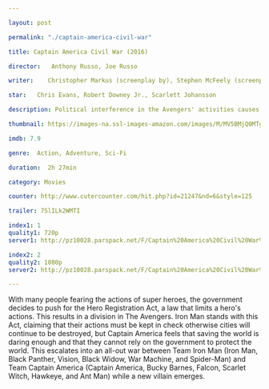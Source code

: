 ```yaml
---

layout: post

permalink: "./captain-america-civil-war"

title: Captain America Civil War (2016)

director:   Anthony Russo, Joe Russo

writer:    Christopher Markus (screenplay by), Stephen McFeely (screenplay by) 

star:   Chris Evans, Robert Downey Jr., Scarlett Johansson 

description: Political interference in the Avengers' activities causes a rift between former allies Captain America and Iron Man.

thumbnail: https://images-na.ssl-images-amazon.com/images/M/MV5BMjQ0MTgyNjAxMV5BMl5BanBnXkFtZTgwNjUzMDkyODE@._V1_QL50_SY1000_CR0,0,674,1000_AL_.jpg

imdb: 7.9

genre:  Action, Adventure, Sci-Fi 

duration:  2h 27min

category: Movies

counter: http://www.cutercounter.com/hit.php?id=21247&nd=6&style=125

trailer: 7SlILk2WMTI

index1: 1
quality1: 720p
server1: http://pz10028.parspack.net/F/Captain%20America%20Civil%20War%202016/Captain.America.Civil.War.2016.720p.x265.ShAaNiG-%5BBi-3-Seda.Ir%5D.mkv

index2: 2
quality2: 1080p
server2: http://pz10028.parspack.net/F/Captain%20America%20Civil%20War%202016/Captain.America.Civil.War.2016.1080p.x265.ShAaNiG-%5BBi-3-Seda.Ir%5D.mkv

---
```


With many people fearing the actions of super heroes, the government decides to push for the Hero Registration Act, a law that limits a hero's actions. This results in a division in The Avengers. Iron Man stands with this Act, claiming that their actions must be kept in check otherwise cities will continue to be destroyed, but Captain America feels that saving the world is daring enough and that they cannot rely on the government to protect the world. This escalates into an all-out war between Team Iron Man (Iron Man, Black Panther, Vision, Black Widow, War Machine, and Spider-Man) and Team Captain America (Captain America, Bucky Barnes, Falcon, Scarlet Witch, Hawkeye, and Ant Man) while a new villain emerges.